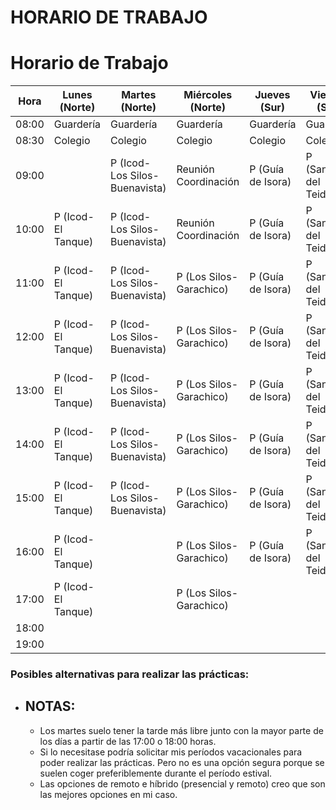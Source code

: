 <div>

# HORARIO DE TRABAJO

# Horario de Trabajo
 
| Hora     | Lunes   (Norte)   |          Martes (Norte)    |                  Miércoles (Norte)      |      Jueves (Sur)    |    Viernes (Sur)       |
|----------|-------------------|------------------------------|-----------------------------------------|----------------------|------------------------|
| 08:00    |     Guardería     |          Guardería           |               Guardería                 |        Guardería     |       Guardería        | 
| 08:30    |      Colegio      |          Colegio             |               Colegio                   |        Colegio       |       Colegio          |
| 09:00    |                   |P (Icod-Los Silos-Buenavista) |         Reunión Coordinación            | P (Guía de Isora)    | P (Santiago del Teide) |
| 10:00    |P (Icod-El Tanque) |P (Icod-Los Silos-Buenavista) |         Reunión Coordinación            | P (Guía de Isora)    | P (Santiago del Teide) |
| 11:00    |P (Icod-El Tanque) |P (Icod-Los Silos-Buenavista) |          P (Los Silos-Garachico)        | P (Guía de Isora)    | P (Santiago del Teide) |
| 12:00    |P (Icod-El Tanque) |P (Icod-Los Silos-Buenavista) |          P (Los Silos-Garachico)        | P (Guía de Isora)    | P (Santiago del Teide) |
| 13:00    |P (Icod-El Tanque) |P (Icod-Los Silos-Buenavista) |          P (Los Silos-Garachico)        | P (Guía de Isora)    | P (Santiago del Teide) |
| 14:00    |P (Icod-El Tanque) |P (Icod-Los Silos-Buenavista) |          P (Los Silos-Garachico)        | P (Guía de Isora)    | P (Santiago del Teide) |
| 15:00    |P (Icod-El Tanque) |P (Icod-Los Silos-Buenavista) |          P (Los Silos-Garachico)        | P (Guía de Isora)    | P (Santiago del Teide) |
| 16:00    |P (Icod-El Tanque) |                              |          P (Los Silos-Garachico)        | P (Guía de Isora)    | P (Santiago del Teide) |
| 17:00    |P (Icod-El Tanque) |                              |          P (Los Silos-Garachico)        |                      |                        |
| 18:00    |                   |                              |                                         |                      |                        |
| 19:00    |                   |                              |                                         |                      |                        |

### Posibles alternativas para realizar las prácticas:

- NOTAS:
    ---
    - Los martes suelo tener la tarde más libre junto con la mayor parte de los días a partir de las 17:00 o 18:00 horas.
    - Si lo necesitase podría solicitar mis períodos vacacionales para poder realizar las prácticas. Pero no es una opción segura porque se suelen coger preferiblemente durante el período estival.
    - Las opciones de remoto e híbrido (presencial y remoto) creo que son las mejores opciones en mi caso.

</div>